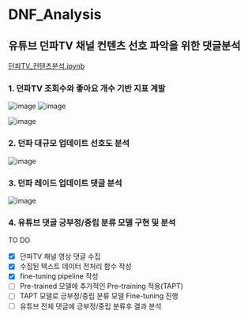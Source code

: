 # DNF_Analysis
## 유튜브 던파TV 채널 컨텐츠 선호 파악을 위한 댓글분석
[던파TV_컨텐츠분석.ipynb](https://github.com/sda96/DNF_Analysis/blob/main/notebook/%EB%8D%98%ED%8C%8CTV_%EC%BB%A8%ED%85%90%EC%B8%A0%EB%B6%84%EC%84%9D.ipynb)
### 1. 던파TV 조회수와 좋아요 개수 기반 지표 계발
![image](https://user-images.githubusercontent.com/51338268/162266261-e3f2d01e-5507-4074-ac45-001675ad3a6c.png)
![image](https://user-images.githubusercontent.com/51338268/162266190-235ba4ac-8206-497d-bfc7-a52c12c0d396.png)


![image](https://user-images.githubusercontent.com/51338268/162266370-5891d4fa-666d-4da4-982a-d2de83fe1714.png)

### 2. 던파 대규모 업데이트 선호도 분석
![image](https://user-images.githubusercontent.com/51338268/162266539-fa15f7d6-99e5-4931-a94b-b07ff5073b43.png)

### 3. 던파 레이드 업데이트 댓글 분석
![image](https://user-images.githubusercontent.com/51338268/162266681-5d6a38ac-56d6-4a8e-863e-369652851c91.png)

### 4. 유튜브 댓글 긍부정/중립 분류 모델 구현 및 분석
TO DO  
- [x] 던파TV 채널 영상 댓글 수집  
- [x] 수집된 텍스트 데이터 전처리 함수 작성  
- [x] fine-tuning pipeline 작성  
- [ ] Pre-trained 모델에 추가적인 Pre-training 적용(TAPT)  
- [ ] TAPT 모델로 긍부정/중립 분류 모델 Fine-tuning 진행  
- [ ] 유튜브 전체 댓글에 긍부정/중립 분류후 결과 분석  
